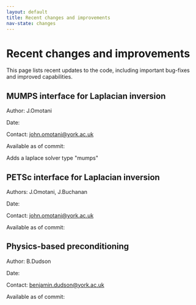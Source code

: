 ```yaml
---
layout: default
title: Recent changes and improvements
nav-state: changes
---
```


# Recent changes and improvements

This page lists recent updates to the code, including important bug-fixes and improved capabilities.


## MUMPS interface for Laplacian inversion
  Author: J.Omotani
 
  Date: 

  Contact: john.omotani@york.ac.uk

  Available as of commit: 

  Adds a laplace solver type "mumps"

## PETSc interface for Laplacian inversion
  Authors: J.Omotani, J.Buchanan
  
  Date: 

  Contact: john.omotani@york.ac.uk

  Available as of commit: 

## Physics-based preconditioning
  Author: B.Dudson

  Date: 

  Contact: benjamin.dudson@york.ac.uk

  Available as of commit: 


